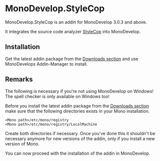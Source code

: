 MonoDevelop.StyleCop
=============

MonoDevelop.StyleCop is an addin for MonoDevelop 3.0.3 and above.

It integrates the source code analyzer [StyleCop](http://stylecop.codeplex.com/) into MonoDevelop.

Installation
-----------

Get the latest addin package from the [Downloads section](https://github.com/DarkCloud14/MonoDevelop.StyleCop/downloads) and use MonoDevelops Addin-Manager to install.

Remarks
-----
The following is necessary if you're not using MonoDevelop on Windows! The spell checker is only available on Windows too!
	
Before you install the latest addin package from the [Downloads section](https://github.com/DarkCloud14/MonoDevelop.StyleCop/downloads)
make sure that the following directories exists in your Mono installation.
	
	<Mono path>/etc/mono/registry
	<Mono path>/etc/mono/registry/LocalMachine
	
Create both directories if necessary.
Once you've done this it shouldn't be necessary anymore for new versions of the addin, only if you install a new version of Mono.

You can now proceed with the installation of the addin in MonoDevelop.
